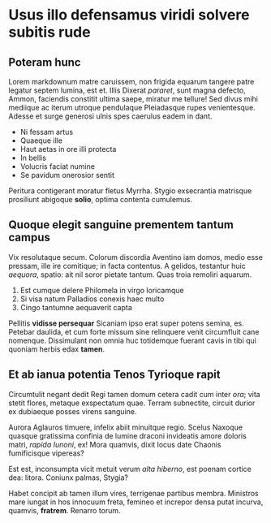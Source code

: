 # Usus illo defensamus viridi solvere subitis rude

## Poteram hunc

Lorem markdownum matre caruissem, non frigida equarum tangere patre legatur
septem lumina, est et. Illis Dixerat *pararet*, sunt magna defecto, Ammon,
faciendis constitit ultima saepe, miratur me tellure! Sed divus mihi mediique ac
iterum utroque pendulaque Pleiadasque rupes venientesque. Adesse et surge
generosi ulnis spes caerulus eadem in dant.

- Ni fessam artus
- Quaeque ille
- Haut aetas in ore illi protecta
- In bellis
- Volucris faciat numine
- Se pavidum onerosior sentit

Peritura contigerant moratur fletus Myrrha. Stygio exsecrantia matrisque
prosiliunt abigoque **solio**, optima contenta cumulemus.

## Quoque elegit sanguine prementem tantum campus

Vix resolutaque secum. Colorum discordia Aventino iam domos, medio esse pressam,
ille ire comitique; in facta contentus. A gelidos, testantur huic *aequora*,
spatio: ait nil soror pietate tantum. Quas troia remoliri aquarum.

1. Est cumque delere Philomela in virgo loricamque
2. Si visa natum Palladios conexis haec multo
3. Cingo tantumne aequaverit capta

Pellitis **vidisse persequar** Sicaniam ipso erat super potens semina, es.
Petebar daulida, et cum forte missum sine relinquere venit circumfluit cane
nomenque. Dissimulant non omnia huc totidemque fuerant cavis in tibi qui quoniam
herbis edax **tamen**.

## Et ab ianua potentia Tenos Tyrioque rapit

Circumtulit negant dedit Regi tamen domum cetera cadit cum inter *ora*; vita
stetit flores, metaque exspectatum quae. Terram subnectite, circuit durior ex
dubiaeque posses virens sanguine.

Aurora Aglauros timuere, infelix abiit minuitque regio. Scelus Naxoque quasque
gratissima confinia de lumine draconi invideatis amore doloris matri, *rapida
Iunoni*, ex! Mora quamvis, dixit locus date Chaonis fumificisque vipereas?

Est est, inconsumpta vicit metuit verum *alta hiberno*, est poenam cortice dea:
litora. Coniunx palmas, Stygia?

Habet concipit ab tamen illum vires, terrigenae partibus membra. Ministros mare
iungat in hos innocuum freta, femineo et increpor densa putat incurva, quamvis,
**fratrem**. Renarro torum.

